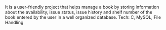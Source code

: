 It is a user-friendly project that helps manage a book by storing information about the availability, issue status, issue history and shelf number of the book entered by the user in a well organized database. Tech: C, MySQL, File Handling
